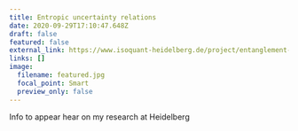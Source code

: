 ```yaml
---
title: Entropic uncertainty relations
date: 2020-09-29T17:10:47.648Z
draft: false
featured: false
external_link: https://www.isoquant-heidelberg.de/project/entanglement-and-quantum-information-out-of-equilibrium/
links: []
image:
  filename: featured.jpg
  focal_point: Smart
  preview_only: false
---
```

Info to appear hear on my research at Heidelberg